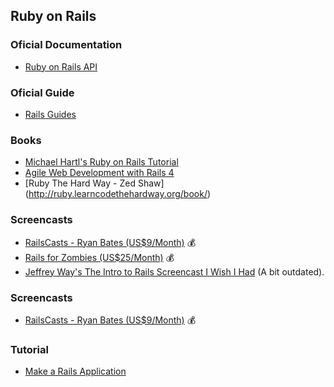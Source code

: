## Ruby on Rails


### Oficial Documentation
* [Ruby on Rails API](http://api.rubyonrails.org/)

### Oficial Guide
* [Rails Guides](http://guides.rubyonrails.org)

### Books
* [Michael Hartl's Ruby on Rails Tutorial](http://ruby.railstutorial.org/ruby-on-rails-tutorial-book)
* [Agile Web Development with Rails 4](http://pragprog.com/book/rails4/agile-web-development-with-rails-4)
* [Ruby The Hard Way - Zed Shaw] (http://ruby.learncodethehardway.org/book/)

### Screencasts
* [RailsCasts - Ryan Bates (US$9/Month)](http://www.railscasts.com) :moneybag:
* [Rails for Zombies (US$25/Month)](http://www.codeschool.com) :moneybag:
* [Jeffrey Way's The Intro to Rails Screencast I Wish I Had](http://www.youtube.com/watch?v=cMcEgOPza8A) (A bit outdated).

### Screencasts
* [RailsCasts - Ryan Bates (US$9/Month)](http://www.railscasts.com) :moneybag:

### Tutorial
* [Make a Rails Application](http://www.codecademy.com/learn/make-a-rails-app)

